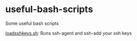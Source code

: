 # useful-bash-scripts
Some useful bash scripts

[loadsshkeys.sh](https://github.com/billmoz/useful-bash-scripts/blob/main/scripts/loadsshkeys.sh): Runs ssh-agent and ssh-add your ssh keys
